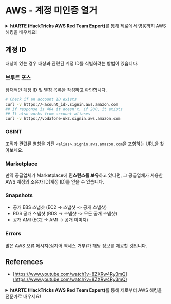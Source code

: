 # AWS - 계정 미인증 열거

<details>

<summary><strong>htARTE (HackTricks AWS Red Team Expert)</strong>를 통해 제로에서 영웅까지 AWS 해킹을 배우세요!</summary>

HackTricks를 지원하는 다른 방법:

* **회사가 HackTricks에 광고되길 원하거나** **PDF 형식의 HackTricks를 다운로드**하려면 [**구독 요금제**](https://github.com/sponsors/carlospolop)를 확인하세요!
* [**공식 PEASS & HackTricks 스왜그**](https://peass.creator-spring.com)를 구매하세요
* [**The PEASS Family**](https://opensea.io/collection/the-peass-family)를 발견하세요, 당사의 독점 [**NFTs**](https://opensea.io/collection/the-peass-family) 컬렉션
* **💬 [**Discord 그룹**](https://discord.gg/hRep4RUj7f)에 가입하거나 [**텔레그램 그룹**](https://t.me/peass)에 가입하거나** 트위터** 🐦 [**@hacktricks_live**](https://twitter.com/hacktricks_live)**를 팔로우하세요.**
* **해킹 요령을 공유하려면 PR을** [**HackTricks**](https://github.com/carlospolop/hacktricks) **및** [**HackTricks Cloud**](https://github.com/carlospolop/hacktricks-cloud) **깃허브 저장소에 제출하세요.**

</details>

## 계정 ID

대상이 있는 경우 대상과 관련된 계정 ID를 식별하려는 방법이 있습니다.

### 브루트 포스

잠재적인 계정 ID 및 별칭 목록을 작성하고 확인합니다.
```bash
# Check if an account ID exists
curl -v https://<acount_id>.signin.aws.amazon.com
## If response is 404 it doesn't, if 200, it exists
## It also works from account aliases
curl -v https://vodafone-uk2.signin.aws.amazon.com
```
### OSINT

조직과 관련된 별칭을 가진 `<alias>.signin.aws.amazon.com`을 포함하는 URL을 찾아보세요.

### Marketplace

만약 공급업체가 Marketplace에 **인스턴스를 보유**하고 있다면, 그 공급업체가 사용한 AWS 계정의 소유자 ID(계정 ID)를 얻을 수 있습니다.

### Snapshots

* 공개 EBS 스냅샷 (EC2 -> 스냅샷 -> 공개 스냅샷)
* RDS 공개 스냅샷 (RDS -> 스냅샷 -> 모든 공개 스냅샷)
* 공개 AMI (EC2 -> AMI -> 공개 이미지)

### Errors

많은 AWS 오류 메시지(심지어 액세스 거부)가 해당 정보를 제공할 것입니다.

## References

* [https://www.youtube.com/watch?v=8ZXRw4Ry3mQ](https://www.youtube.com/watch?v=8ZXRw4Ry3mQ)

<details>

<summary><strong>htARTE (HackTricks AWS Red Team Expert)</strong>를 통해 제로부터 AWS 해킹을 전문가로 배우세요!</summary>

HackTricks를 지원하는 다른 방법:

* **회사를 HackTricks에서 광고하거나 HackTricks를 PDF로 다운로드**하고 싶다면 [**구독 요금제**](https://github.com/sponsors/carlospolop)를 확인하세요!
* [**공식 PEASS & HackTricks 스왜그**](https://peass.creator-spring.com)를 구매하세요
* [**The PEASS Family**](https://opensea.io/collection/the-peass-family)를 발견하세요, 당사의 독점 [**NFTs**](https://opensea.io/collection/the-peass-family) 컬렉션
* 💬 [**디스코드 그룹**](https://discord.gg/hRep4RUj7f) 또는 [**텔레그램 그룹**](https://t.me/peass)에 **가입**하거나 **트위터** 🐦 [**@hacktricks_live**](https://twitter.com/hacktricks_live)를 **팔로우**하세요.
* **HackTricks** 및 **HackTricks Cloud** github 저장소에 PR을 제출하여 **해킹 트릭을 공유**하세요.

</details>
